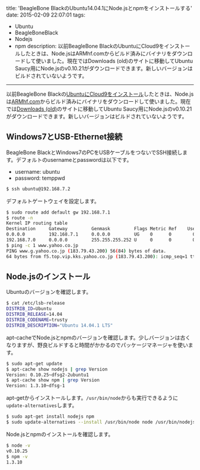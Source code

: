 title: 'BeagleBone BlackのUbuntu14.04.1にNode.jsとnpmをインストールする'
date: 2015-02-09 22:07:01
tags:
 - Ubuntu
 - BeagleBoneBlack
 - Nodejs
 - npm
description: 以前BeagleBone BlackのUbuntuにCloud9をインストールしたときは、Node.jsはARMhf.comからビルド済みにバイナリをダウンロードして使いました。現在ではDownloads (old)のサイトに移動してUbuntu Saucy用にNode.jsのv0.10.21がダウンロードできます。新しいバージョンはビルドされていないようです。
---

以前BeagleBone Blackの[UbuntuにCloud9をインストール](/2014/05/04/beagleboneblack-cloud9/)したときは、Node.jsは[ARMhf.com](http://www.armhf.com/)からビルド済みにバイナリをダウンロードして使いました。現在では[Downloads (old)](http://www.armhf.com/downloads-old/)のサイトに移動してUbuntu Saucy用にNode.jsのv0.10.21がダウンロードできます。新しいバージョンはビルドされていないようです。

<!-- more -->


## Windows7とUSB-Ethernet接続

BeagleBone BlackとWindows7のPCをUSBケーブルをつないでSSH接続します。デフォルトのusernameとpasswordは以下です。

* username: ubuntu
* password: temppwd

``` bash
$ ssh ubuntu@192.168.7.2
```

デフォルトゲートウェイを設定します。

``` bash
$ sudo route add default gw 192.168.7.1
$ route -n
Kernel IP routing table
Destination     Gateway         Genmask         Flags Metric Ref    Use Iface
0.0.0.0         192.168.7.1     0.0.0.0         UG    0      0        0 usb0
192.168.7.0     0.0.0.0         255.255.255.252 U     0      0        0 usb0
$ ping -c 1 www.yahoo.co.jp
PING www.g.yahoo.co.jp (183.79.43.200) 56(84) bytes of data.
64 bytes from f5.top.vip.kks.yahoo.co.jp (183.79.43.200): icmp_seq=1 ttl=53 time=25.7 ms
```

## Node.jsのインストール

Ubuntuのバージョンを確認します。

``` bash
$ cat /etc/lsb-release
DISTRIB_ID=Ubuntu
DISTRIB_RELEASE=14.04
DISTRIB_CODENAME=trusty
DISTRIB_DESCRIPTION="Ubuntu 14.04.1 LTS"
```

apt-cacheでNode.jsとnpmのバージョンを確認します。少しバージョンは古くなりますが、野良ビルドすると時間がかかるのでパッケージマネージャを使います。

``` bash
$ sudo apt-get update
$ apt-cache show nodejs | grep Version
Version: 0.10.25~dfsg2-2ubuntu1
$ apt-cache show npm | grep Version
Version: 1.3.10~dfsg-1
```

apt-getからインストールします。`/usr/bin/node`からも実行できるように`update-alternatives`します。

``` bash
$ sudo apt-get install nodejs npm
$ sudo update-alternatives --install /usr/bin/node node /usr/bin/nodejs 10
```

Node.jsとnpmのインストールを確認します。

``` bash
$ node -v
v0.10.25
$ npm -v
1.3.10
```
